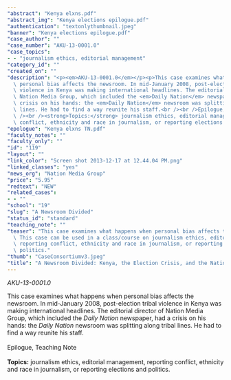 ```yaml
---
"abstract": "Kenya elxns.pdf"
"abstract_img": "Kenya elections epilogue.pdf"
"authentication": "textonlythumbnail.jpeg"
"banner": "Kenya elections epilogue.pdf"
"case_author": ""
"case_number": "AKU-13-0001.0"
"case_topics":
- - "journalism ethics, editorial management"
"category_id": ""
"created_on": ""
"description": "<p><em>AKU-13-0001.0</em></p><p>This case examines what happens when\
  \ personal bias affects the newsroom. In mid-January 2008, post-election tribal\
  \ violence in Kenya was making international headlines. The editorial director of\
  \ Nation Media Group, which included the <em>Daily Nation</em> newspaper, had a\
  \ crisis on his hands: the <em>Daily Nation</em> newsroom was splitting along tribal\
  \ lines. He had to find a way reunite his staff.<br /><br />Epilogue, Teaching Note<br\
  \ /><br /><strong>Topics:</strong> journalism ethics, editorial management, reporting\
  \ conflict, ethnicity and race in journalism, or reporting elections and politics.</p>"
"epologue": "Kenya elxns TN.pdf"
"faculty_notes": ""
"faculty_only": ""
"id": "119"
"layout": ""
"link_color": "Screen shot 2013-12-17 at 12.44.04 PM.png"
"linked_classes": "yes"
"news_org": "Nation Media Group"
"price": "5.95"
"redtext": "NEW"
"related_cases":
- - ""
"school": "19"
"slug": "A Newsroom Divided"
"status_id": "standard"
"teaching_note": ""
"teaser": "This case examines what happens when personal bias affects the newsroom.\
  \ This case can be used in a class/course on journalism ethics, editorial management,\
  \ reporting conflict, ethnicity and race in journalism, or reporting elections and\
  \ politics."
"thumb": "CaseConsortiumv3.jpeg"
"title": "A Newsroom Divided: Kenya, the Election Crisis, and the Nation Media Group"
---
```

<p><em>AKU-13-0001.0</em></p><p>This case examines what happens when personal bias affects the newsroom. In mid-January 2008, post-election tribal violence in Kenya was making international headlines. The editorial director of Nation Media Group, which included the <em>Daily Nation</em> newspaper, had a crisis on his hands: the <em>Daily Nation</em> newsroom was splitting along tribal lines. He had to find a way reunite his staff.<br /><br />Epilogue, Teaching Note<br /><br /><strong>Topics:</strong> journalism ethics, editorial management, reporting conflict, ethnicity and race in journalism, or reporting elections and politics.</p>
